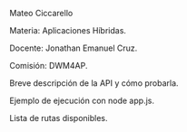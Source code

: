 Mateo Ciccarello

Materia: Aplicaciones Híbridas.

Docente: Jonathan Emanuel Cruz.

Comisión: DWM4AP.

Breve descripción de la API y cómo probarla.

Ejemplo de ejecución con node app.js.

Lista de rutas disponibles.